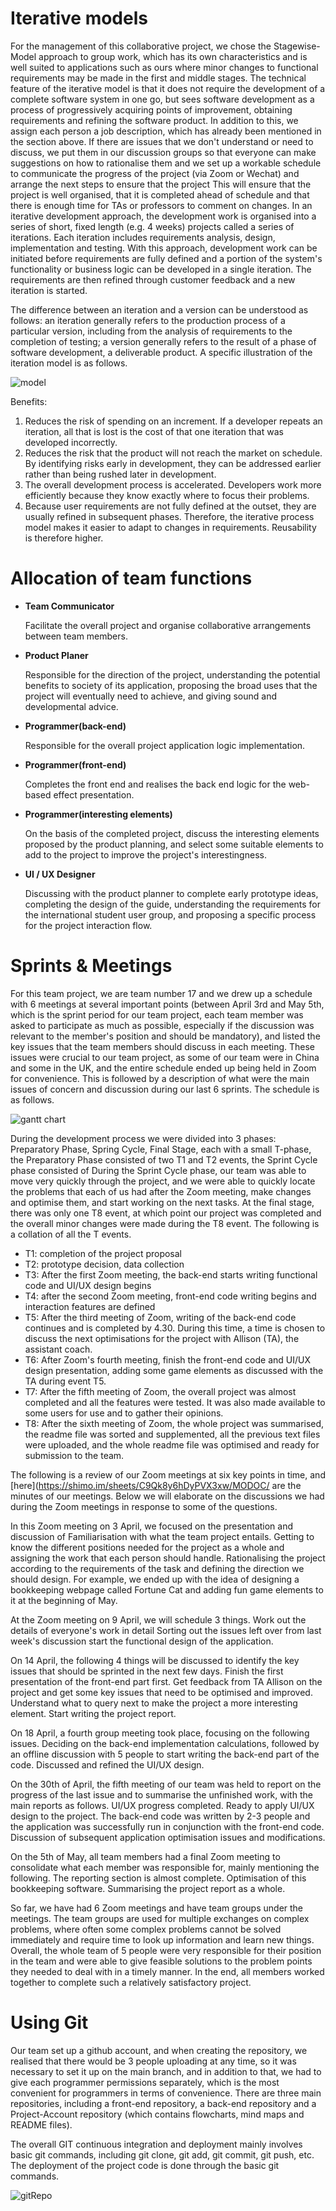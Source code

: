 # Iterative models

For the management of this collaborative project, we chose the Stagewise-Model approach to group work, which has its own characteristics and is well suited to applications such as ours where minor changes to functional requirements may be made in the first and middle stages. The technical feature of the iterative model is that it does not require the development of a complete software system in one go, but sees software development as a process of progressively acquiring points of improvement, obtaining requirements and refining the software product. In addition to this, we assign each person a job description, which has already been mentioned in the section above. If there are issues that we don't understand or need to discuss, we put them in our discussion groups so that everyone can make suggestions on how to rationalise them and we set up a workable schedule to communicate the progress of the project (via Zoom or Wechat) and arrange the next steps to ensure that the project This will ensure that the project is well organised, that it is completed ahead of schedule and that there is enough time for TAs or professors to comment on changes. In an iterative development approach, the development work is organised into a series of short, fixed length (e.g. 4 weeks) projects called a series of iterations. Each iteration includes requirements analysis, design, implementation and testing. With this approach, development work can be initiated before requirements are fully defined and a portion of the system's functionality or business logic can be developed in a single iteration. The requirements are then refined through customer feedback and a new iteration is started. 

The difference between an iteration and a version can be understood as follows: an iteration generally refers to the production process of a particular version, including from the analysis of requirements to the completion of testing; a version generally refers to the result of a phase of software development, a deliverable product. A specific illustration of the iteration model is as follows.

![model](https://github.com/ccar728/uob-gruopProject/blob/main/model.png)

Benefits: 

1. Reduces the risk of spending on an increment. If a developer repeats an iteration, all that is lost is the cost of that one iteration that was developed incorrectly. 
2. Reduces the risk that the product will not reach the market on schedule. By identifying risks early in development, they can be addressed earlier rather than being rushed later in development. 
3. The overall development process is accelerated. Developers work more efficiently because they know exactly where to focus their problems. 
4. Because user requirements are not fully defined at the outset, they are usually refined in subsequent phases. Therefore, the iterative process model makes it easier to adapt to changes in requirements. Reusability is therefore higher.



# Allocation of team functions

* **Team Communicator**

  Facilitate the overall project and organise collaborative arrangements between team members.

* **Product Planer**

  Responsible for the direction of the project, understanding the potential benefits to society of its application, proposing the broad uses that the project will eventually need to achieve, and giving sound and developmental advice.

* **Programmer(back-end)**

  Responsible for the overall project application logic implementation.

* **Programmer(front-end)**

  Completes the front end and realises the back end logic for the web-based effect presentation.

* **Programmer(interesting elements)**

  On the basis of the completed project, discuss the interesting elements proposed by the product planning, and select some suitable elements to add to the project to improve the project's interestingness.

* **UI / UX Designer**

  Discussing with the product planner to complete early prototype ideas, completing the design of the guide, understanding the requirements for the international student user group, and proposing a specific process for the project interaction flow.



# Sprints & Meetings

For this team project, we are team number 17 and we drew up a schedule with 6 meetings at several important points (between April 3rd and May 5th, which is the sprint period for our team project, each team member was asked to participate as much as possible, especially if the discussion was relevant to the member's position and should be mandatory), and listed the key issues that the team members should discuss in each meeting. These issues were crucial to our team project, as some of our team were in China and some in the UK, and the entire schedule ended up being held in Zoom for convenience. This is followed by a description of what were the main issues of concern and discussion during our last 6 sprints. The schedule is as follows.

![gantt chart](https://github.com/ccar728/uob-gruopProject/blob/main/gantt%20chart.jpg)

During the development process we were divided into 3 phases: Preparatory Phase, Spring Cycle, Final Stage, each with a small T-phase, the Preparatory Phase consisted of two T1 and T2 events, the Sprint Cycle phase consisted of During the Sprint Cycle phase, our team was able to move very quickly through the project, and we were able to quickly locate the problems that each of us had after the Zoom meeting, make changes and optimise them, and start working on the next tasks. At the final stage, there was only one T8 event, at which point our project was completed and the overall minor changes were made during the T8 event. The following is a collation of all the T events.

* T1: completion of the project proposal
* T2: prototype decision, data collection
* T3: After the first Zoom meeting, the back-end starts writing functional code and UI/UX design begins
* T4: after the second Zoom meeting, front-end code writing begins and interaction features are defined
* T5: After the third meeting of Zoom, writing of the back-end code continues and is completed by 4.30. During this time, a time is chosen to discuss the next optimisations for the project with Allison (TA), the assistant coach.
* T6: After Zoom's fourth meeting, finish the front-end code and UI/UX design presentation, adding some game elements as discussed with the TA during event T5.
* T7: After the fifth meeting of Zoom, the overall project was almost completed and all the features were tested. It was also made available to some users for use and to gather their opinions.
* T8: After the sixth meeting of Zoom, the whole project was summarised, the readme file was sorted and supplemented, all the previous text files were uploaded, and the whole readme file was optimised and ready for submission to the team.

The following is a review of our Zoom meetings at six key points in time, and [here](https://shimo.im/sheets/C9Qk8y6hDyPVX3xw/MODOC/ are the minutes of our meetings. Below we will elaborate on the discussions we had during the Zoom meetings in response to some of the questions.

In this Zoom meeting on 3 April, we focused on the presentation and discussion of Familiarisation with what the team project entails. Getting to know the different positions needed for the project as a whole and assigning the work that each person should handle. Rationalising the project according to the requirements of the task and defining the direction we should design. For example, we ended up with the idea of designing a bookkeeping webpage called Fortune Cat and adding fun game elements to it at the beginning of May.

At the Zoom meeting on 9 April, we will schedule 3 things. Work out the details of everyone's work in detail
Sorting out the issues left over from last week's discussion start the functional design of the application.

On 14 April, the following 4 things will be discussed to identify the key issues that should be sprinted in the next few days. Finish the first presentation of the front-end part first. Get feedback from TA Allison on the project and get some key issues that need to be optimised and improved. Understand what to query next to make the project a more interesting element. Start writing the project report.

On 18 April, a fourth group meeting took place, focusing on the following issues. Deciding on the back-end implementation calculations, followed by an offline discussion with 5 people to start writing the back-end part of the code. Discussed and refined the UI/UX design. 

On the 30th of April, the fifth meeting of our team was held to report on the progress of the last issue and to summarise the unfinished work, with the main reports as follows. UI/UX progress completed.
Ready to apply UI/UX design to the project. The back-end code was written by 2-3 people and the application was successfully run in conjunction with the front-end code. Discussion of subsequent application optimisation issues and modifications.

On the 5th of May, all team members had a final Zoom meeting to consolidate what each member was responsible for, mainly mentioning the following. The reporting section is almost complete. Optimisation of this bookkeeping software. Summarising the project report as a whole.

So far, we have had 6 Zoom meetings and have team groups under the meetings. The team groups are used for multiple exchanges on complex problems, where often some complex problems cannot be solved immediately and require time to look up information and learn new things. Overall, the whole team of 5 people were very responsible for their position in the team and were able to give feasible solutions to the problem points they needed to deal with in a timely manner. In the end, all members worked together to complete such a relatively satisfactory project.



# Using Git

Our team set up a github account, and when creating the repository, we realised that there would be 3 people uploading at any time, so it was necessary to set it up on the main branch, and in addition to that, we had to give each programmer permissions separately, which is the most convenient for programmers in terms of convenience. There are three main repositories, including a front-end repository, a back-end repository and a Project-Account repository (which contains flowcharts, mind maps and README files).

The overall GIT continuous integration and deployment mainly involves basic git commands, including git clone, git add, git commit, git push, etc. The deployment of the project code is done through the basic git commands. 

![gitRepo](https://github.com/ccar728/uob-gruopProject/blob/main/gitRepo.png)

